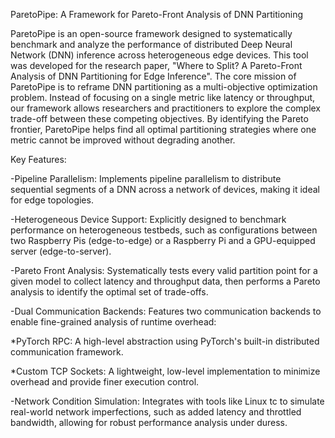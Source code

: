 ParetoPipe: A Framework for Pareto-Front Analysis of DNN Partitioning

ParetoPipe is an open-source framework designed to systematically benchmark and analyze the performance of distributed Deep Neural Network (DNN) inference across heterogeneous edge devices. This tool was developed for the research paper, "Where to Split? A Pareto-Front Analysis of DNN Partitioning for Edge Inference". The core mission of ParetoPipe is to reframe DNN partitioning as a multi-objective optimization problem. Instead of focusing on a single metric like latency or throughput, our framework allows researchers and practitioners to explore the complex trade-off between these competing objectives. By identifying the Pareto frontier, ParetoPipe helps find all optimal partitioning strategies where one metric cannot be improved without degrading another.

Key Features:

-Pipeline Parallelism: Implements pipeline parallelism to distribute sequential segments of a DNN across a network of devices, making it ideal for edge topologies.

-Heterogeneous Device Support: Explicitly designed to benchmark performance on heterogeneous testbeds, such as configurations between two Raspberry Pis (edge-to-edge) or a Raspberry Pi and a GPU-equipped server (edge-to-server).

-Pareto Front Analysis: Systematically tests every valid partition point for a given model to collect latency and throughput data, then performs a Pareto analysis to identify the optimal set of trade-offs.

-Dual Communication Backends: Features two communication backends to enable fine-grained analysis of runtime overhead:

  *PyTorch RPC: A high-level abstraction using PyTorch's built-in distributed communication framework.
  
  *Custom TCP Sockets: A lightweight, low-level implementation to minimize overhead and provide finer execution control.

-Network Condition Simulation: Integrates with tools like Linux tc to simulate real-world network imperfections, such as added latency and throttled bandwidth, allowing for robust performance analysis under duress.
